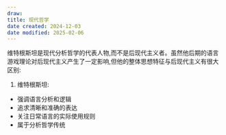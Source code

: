 ```yaml
---
draw:
title: 现代哲学
date created: 2024-12-03
date modified: 2025-02-06
---
```


维特根斯坦是现代分析哲学的代表人物,而不是后现代主义者。虽然他后期的语言游戏理论对后现代主义产生了一定影响,但他的整体思想特征与后现代主义有很大区别:

1. 维特根斯坦:

- 强调语言分析和逻辑
- 追求清晰和准确的表达
- 关注日常语言的实际使用规则
- 属于分析哲学传统
